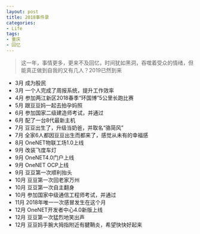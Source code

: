 ```yaml
---
layout: post
title: 2018事件录
categories:
- Life
tags:
- 重庆
- 回忆
---
```


> 这一年，事情更多，更来不及回忆，时间犹如黑洞，吞噬着受众的情绪，但能真正做到自我的又有几人？2019已然到来

- 3月 成为股民
- 3月 一个人完成了周报系统，提升工作效率
- 4月 参加两江新区2018春季“环国博”5公里长跑比赛
- 5月 跟豆豆妈一起去拍孕妈照
- 6月 参加国家二级建造师考试，并通过
- 6月 配了一台8代最新主机
- 7月 豆豆出生了，升级当奶爸，并取名“骆简风”
- 7月 全家6人都因豆豆出生而都来了，感觉从未有的幸福感
- 8月 OneNET物联工场1.0上线
- 9月 改装飞度车灯
- 9月 OneNET4.0门户上线
- 9月 OneNET OCP上线
- 9月 豆豆第一次顺利抬头
- 10月 豆豆第一次回老家万州
- 10月 豆豆第一次自主翻身
- 10月 参加国家中级通信工程师考试，并通过
- 11月 2018年唯一一次感冒发生在这个月
- 12月 OneNET开发者中心4.0新版上线
- 12月 豆豆第一次猛烈地笑出声
- 12月 豆豆妈手腕大拇指附近有腱鞘炎，希望快快好起来
